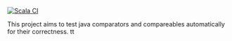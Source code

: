 [![Scala CI](https://github.com/gmixa/ComparatorChecks/actions/workflows/scala.yml/badge.svg)](https://github.com/gmixa/ComparatorChecks/actions/workflows/scala.yml)

This project aims to test java comparators and compareables automatically for their 
correctness.
tt